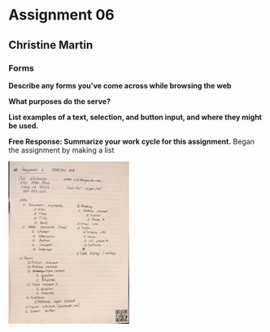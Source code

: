 # Assignment 06
## Christine Martin
### Forms

**Describe any forms you've come across while browsing the web**

**What purposes do the serve?**

**List examples of a text, selection, and button input, and where they might be used.**

**Free Response: Summarize your work cycle for this assignment.**
Began the assignment by making a list

![My Rocketbook Checklist](images/assignment6_checklist.jpg)
